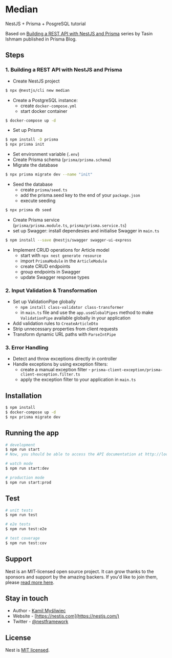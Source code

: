 # Median

NestJS + Prisma + PosgreSQL tutorial

Based on [Building a REST API with NestJS and Prisma](https://www.prisma.io/blog/nestjs-prisma-rest-api-7D056s1BmOL0) series by Tasin Ishmam published in Prisma Blog.

## Steps

### 1. Building a REST API with NestJS and Prisma

- Create NestJS project

```bash
$ npx @nestjs/cli new median
```

- Create a PostgreSQL instance:
  - create `docker-compose.yml`
  - start docker container

```bash
$ docker-compose up -d
```

- Set up Prisma

```bash
$ npm install -D prisma
$ npx prisma init
```

- Set environment variable (`.env`)
- Create Prisma schema (`prisma/prisma.schema`)
- Migrate the database

```bash
$ npx prisma migrate dev --name "init"
```

- Seed the database
  - create `prisma/seed.ts`
  - add the prisma.seed key to the end of your `package.json`
  - execute seeding

```bash
$ npx prisma db seed
```

- Create Prisma service  
  (`prisma/prisma.module.ts`, `prisma/prisma.service.ts`)
- set up Swagger: install dependesies and initialise Swagger in `main.ts`

```bash
$ npm install --save @nestjs/swagger swagger-ui-express
```

- Implement CRUD operations for Article model
  - start with `npx nest generate resource`
  - import `PrismaModule` in the `ArticleModule`
  - create CRUD endpoints
  - group endpoints in Swagger
  - update Swagger response types

### 2. Input Validation & Transformation

- Set up ValidationPipe globally
  - `npm install class-validator class-transformer`
  - in `main.ts` file and use the `app.useGlobalPipes` method to make `ValidationPipe` available globally in your application
- Add validation rules to `CreateArticleDto`
- Strip unnecessary properties from client requests
- Transform dynamic URL paths with `ParseIntPipe`

### 3. Error Handling

- Detect and throw exceptions directly in controller
- Handle exceptions by using exception filters:
  - create a manual exception filter - `prisma-client-exception/prisma-client-exception.filter.ts`
  - apply the exception filter to your application in `main.ts`

## Installation

```bash
$ npm install
$ docker-compose up -d
$ npx prisma migrate dev
```

## Running the app

```bash
# development
$ npm run start
# Now, you should be able to access the API documentation at http://localhost:3000/api/

# watch mode
$ npm run start:dev

# production mode
$ npm run start:prod
```

## Test

```bash
# unit tests
$ npm run test

# e2e tests
$ npm run test:e2e

# test coverage
$ npm run test:cov
```

## Support

Nest is an MIT-licensed open source project. It can grow thanks to the sponsors and support by the amazing backers. If you'd like to join them, please [read more here](https://docs.nestjs.com/support).

## Stay in touch

- Author - [Kamil Myśliwiec](https://kamilmysliwiec.com)
- Website - [https://nestjs.com](https://nestjs.com/)
- Twitter - [@nestframework](https://twitter.com/nestframework)

## License

Nest is [MIT licensed](LICENSE).
